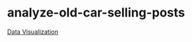 # analyze-old-car-selling-posts

[Data Visualization](https://cong-hau.github.io/analyze-old-car-selling-posts/)
